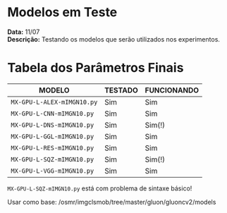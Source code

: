 # Modelos em Teste #
**Data:** 11/07  
**Descrição:** Testando os modelos que serão utilizados nos experimentos.

# Tabela dos Parâmetros Finais #
| MODELO        | TESTADO       | FUNCIONANDO   |
| ------------- | ------------- | ------------- |
| `MX-GPU-L-ALEX-mIMGN10.py`| Sim | Sim |
| `MX-GPU-L-CNN-mIMGN10.py` | Sim | Sim |
| `MX-GPU-L-DNS-mIMGN10.py` | Sim | Sim(!) |
| `MX-GPU-L-GGL-mIMGN10.py` | Sim | Sim |
| `MX-GPU-L-RES-mIMGN10.py` | Sim | Sim |
| `MX-GPU-L-SQZ-mIMGN10.py` | Sim | Sim(!) |
| `MX-GPU-L-VGG-mIMGN10.py` | Sim | Sim |

`MX-GPU-L-SQZ-mIMGN10.py` está com problema de sintaxe básico!

Usar como base:
/osmr/imgclsmob/tree/master/gluon/gluoncv2/models
